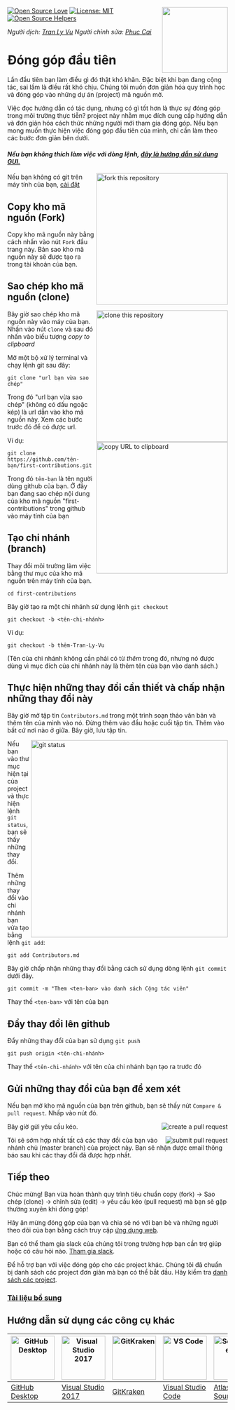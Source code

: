 [![Open Source Love](https://badges.frapsoft.com/os/v1/open-source.svg?v=103)](https://github.com/ellerbrock/open-source-badges/)
[<img align="right" width="150" src="https://firstcontributions.github.io/assets/Readme/join-slack-team.png">](https://join.slack.com/t/firstcontributors/shared_invite/zt-1hg51qkgm-Xc7HxhsiPYNN3ofX2_I8FA)
[![License: MIT](https://img.shields.io/badge/License-MIT-green.svg)](https://opensource.org/licenses/MIT)
[![Open Source Helpers](https://www.codetriage.com/roshanjossey/first-contributions/badges/users.svg)](https://www.codetriage.com/roshanjossey/first-contributions)

*Người dịch: [Tran Ly Vu](https://github.com/tranlyvu)*
*Người chỉnh sửa: [Phuc Cai](https://github.com/hoangphuc05)* 

# Đóng góp đầu tiên

Lần đầu tiên bạn làm điều gì đó thật khó khăn. Đặc biệt khi bạn đang cộng tác, sai lầm là điều rất khó chịu. Chúng tôi muốn đơn giản hóa quy trình học và đóng góp vào những dự án (project) mã nguồn mở. 

Việc đọc hướng dẫn có tác dụng, nhưng có gì tốt hơn là thực sự đóng góp trong môi trường thực tiễn? project này nhằm mục đích cung cấp hướng dẫn và đơn giản hóa cách thức những người mới tham gia đóng góp. Nếu bạn mong muốn thực hiện việc đóng góp đầu tiên của mình, chỉ cần làm theo các bước đơn giản bên dưới.

#### *Nếu bạn không thích làm việc với dòng lệnh, [đây là hướng dẫn sử dụng GUI.]( #Hướng-dẫn-sử-dụng-các-công-cụ-khác )*

<img align="right" width="300" src="https://firstcontributions.github.io/assets/Readme/fork.png" alt="fork this repository" />

Nếu bạn không có git trên máy tính của bạn, [cài đặt](https://help.github.com/articles/set-up-git/)

## Copy kho mã nguồn (Fork)

Copy kho mã nguồn này bằng cách nhấn vào nút `Fork` đầu trang này. Bản sao kho mã nguồn này sẽ được tạo ra trong tài khoản của bạn.

## Sao chép kho mã nguồn (clone)

<img align="right" width="300" src="https://firstcontributions.github.io/assets/Readme/clone.png" alt="clone this repository" />

Bây giờ sao chép kho mã nguồn này vào máy của bạn. Nhấn vào nút `clone` và sau đó nhấn vào biểu tượng *copy to clipboard*

Mở một bộ xử lý terminal và chạy lệnh git sau đây:

```
git clone "url bạn vừa sao chép"
```
Trong đó "url bạn vừa sao chép" (không có dấu ngoặc kép) là url dẫn vào kho mã nguồn này. Xem các bước trước đó để có được url.

<img align="right" width="300" src="https://firstcontributions.github.io/assets/Readme/copy-to-clipboard.png" alt="copy URL to clipboard" />

Ví dụ:
```
git clone https://github.com/tên-bạn/first-contributions.git
```
Trong đó `tên-bạn` là tên người dùng github của bạn. Ở đây bạn đang sao chép nội dung của kho mã nguồn "first-contributions" trong github vào máy tính của bạn

## Tạo chi nhánh (branch)

Thay đổi môi trường làm việc bằng thư mục của kho mã nguồn trên máy tính của bạn.

```
cd first-contributions
```
Bây giờ tạo ra một chi nhánh sử dụng lệnh `git checkout`
```
git checkout -b <tên-chi-nhánh>
```

Ví dụ:
```
git checkout -b thêm-Tran-Ly-Vu
```
(Tên của chi nhánh không cần phải có từ *thêm* trong đó, nhưng nó được dùng vì mục đích của chi nhánh này là thêm tên của bạn vào danh sách.)

## Thực hiện những thay đổi cần thiết và chấp nhận những thay đổi này

Bây giờ mở tập tin `Contributors.md` trong một trình soạn thảo văn bản và thêm tên của mình vào nó. 
Đừng thêm vào đầu hoặc cuối tập tin. Thêm vào bất cứ nơi nào ở giữa. Bây giờ, lưu tập tin.

<img align="right" width="450" src="https://firstcontributions.github.io/assets/Readme/git-status.png" alt="git status" />

Nếu bạn vào thư mục hiện tại của project và thực hiện lệnh `git status`, bạn sẽ thấy những thay đổi.

Thêm những thay đổi vào chi nhánh bạn vừa tạo bằng lệnh `git add`:

```
git add Contributors.md
```

Bây giờ chấp nhận những thay đổi bằng cách sử dụng dòng lệnh `git commit` dưới đây.
```
git commit -m "Them <ten-ban> vào danh sách Cộng tác viên"
```

Thay thế `<ten-ban>` với tên của bạn

## Đẩy thay đổi lên github

Đẩy những thay đổi của bạn sử dụng `git push`
```
git push origin <tên-chi-nhánh>
```
Thay thế `<tên-chi-nhánh>` với tên của chi nhánh bạn tạo ra trước đó

## Gửi những thay đổi của bạn để xem xét

Nếu bạn mở kho mã nguồn của bạn trên github, bạn sẽ thấy nút `Compare & pull request`. Nhấp vào nút đó.

<img style="float: right;" src="https://firstcontributions.github.io/assets/Readme/compare-and-pull.png" alt="create a pull request" />

Bây giờ gửi yêu cầu kéo.

<img style="float: right;" src="https://firstcontributions.github.io/assets/Readme/submit-pull-request.png" alt="submit pull request" />

Tôi sẽ sớm hợp nhất tất cả các thay đổi của bạn vào nhánh chủ (master branch) của project này. Bạn sẽ nhận được email thông báo sau khi các thay đổi đã được hợp nhất.

## Tiếp theo

Chúc mừng! Bạn vừa hoàn thành quy trình tiêu chuẩn copy (fork) -> Sao chép (clone) -> chỉnh sửa (edit) -> yêu cầu kéo (pull request) mà bạn sẽ gặp thường xuyên khi đóng góp!

Hãy ăn mừng đóng góp của bạn và chia sẻ nó với bạn bè và những người theo dõi của bạn bằng cách truy cập [ứng dụng web](https://roshanjossey.github.io/first-contribution/#social-share).

Bạn có thể tham gia slack của chúng tôi trong trường hợp bạn cần trợ giúp hoặc có câu hỏi nào. [Tham gia slack](https://join.slack.com/t/firstcontributors/shared_invite/zt-1hg51qkgm-Xc7HxhsiPYNN3ofX2_I8FA).

Để hỗ trợ bạn với việc đóng góp cho các project khác. Chúng tôi đã chuẩn bị danh sách các project đơn giản mà bạn có thể bắt đầu. Hãy kiểm tra [danh sách các project](https://firstcontributions.github.io/#project-list).

### [Tài liệu bổ sung](../additional-material/git_workflow_scenarios/additional-material.md)

## Hướng dẫn sử dụng các công cụ khác

| <a href="../gui-tool-tutorials/github-desktop-tutorial.md"><img alt="GitHub Desktop" src="https://desktop.github.com/images/desktop-icon.svg" width="100"></a> | <a href="../gui-tool-tutorials/github-windows-vs2017-tutorial.md"><img alt="Visual Studio 2017" src="https://upload.wikimedia.org/wikipedia/commons/c/cd/Visual_Studio_2017_Logo.svg" width="100"></a> | <a href="../gui-tool-tutorials/gitkraken-tutorial.md"><img alt="GitKraken" src="https://firstcontributions.github.io/assets/gui-tool-tutorials/gitkraken-tutorial/gk-icon.png" width="100"></a> | <a href="../gui-tool-tutorials/github-windows-vs-code-tutorial.md"><img alt="VS Code" src="https://upload.wikimedia.org/wikipedia/commons/2/2d/Visual_Studio_Code_1.18_icon.svg" width=100></a> | <a href="../gui-tool-tutorials/sourcetree-macos-tutorial.md"><img alt="Sourcetree App" src="https://wac-cdn.atlassian.com/dam/jcr:81b15cde-be2e-4f4a-8af7-9436f4a1b431/Sourcetree-icon-blue.svg" width=100></a> | <a href="../gui-tool-tutorials/github-windows-intellij-tutorial.md"><img alt="IntelliJ IDEA" src="https://upload.wikimedia.org/wikipedia/commons/thumb/9/9c/IntelliJ_IDEA_Icon.svg/512px-IntelliJ_IDEA_Icon.svg.png" width=100></a> |
| --- | --- | --- | --- | --- | --- |
| [GitHub Desktop](../gui-tool-tutorials/github-desktop-tutorial.md) | [Visual Studio 2017](../gui-tool-tutorials/github-windows-vs2017-tutorial.md) | [GitKraken](../gui-tool-tutorials/gitkraken-tutorial.md) | [Visual Studio Code](../gui-tool-tutorials/github-windows-vs-code-tutorial.md) | [Atlassian Sourcetree](../gui-tool-tutorials/sourcetree-macos-tutorial.md) | [IntelliJ IDEA](../gui-tool-tutorials/github-windows-intellij-tutorial.md) |

